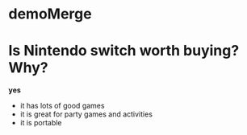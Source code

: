 # demoMerge

# Is Nintendo switch worth buying? Why?

**yes**

- it has lots of good games
- it is great for party games and activities
- it is portable
